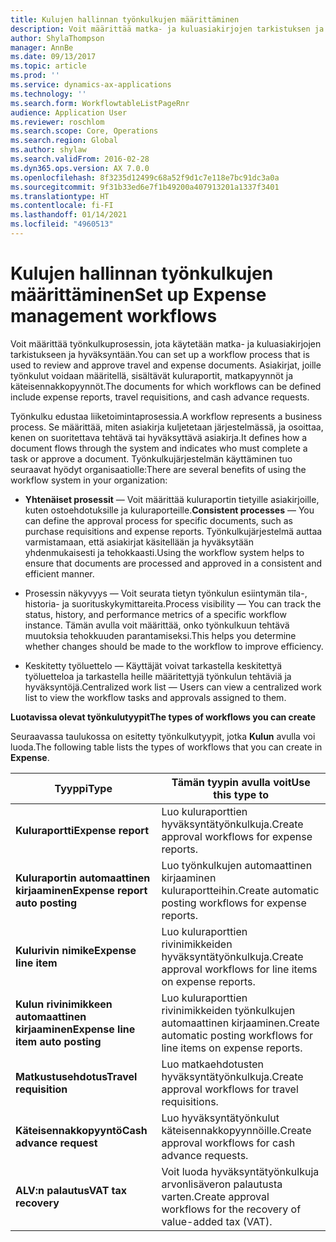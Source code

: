 ```yaml
---
title: Kulujen hallinnan työnkulkujen määrittäminen
description: Voit määrittää matka- ja kuluasiakirjojen tarkistuksen ja hyväksynnän työnkulkuprosessin.
author: ShylaThompson
manager: AnnBe
ms.date: 09/13/2017
ms.topic: article
ms.prod: ''
ms.service: dynamics-ax-applications
ms.technology: ''
ms.search.form: WorkflowtableListPageRnr
audience: Application User
ms.reviewer: roschlom
ms.search.scope: Core, Operations
ms.search.region: Global
ms.author: shylaw
ms.search.validFrom: 2016-02-28
ms.dyn365.ops.version: AX 7.0.0
ms.openlocfilehash: 8f3235d12499c68a52f9d1c7e118e7bc91dc3a0a
ms.sourcegitcommit: 9f31b33ed6e7f1b49200a407913201a1337f3401
ms.translationtype: HT
ms.contentlocale: fi-FI
ms.lasthandoff: 01/14/2021
ms.locfileid: "4960513"
---
```

# <a name="set-up-expense-management-workflows"></a><span data-ttu-id="08088-103">Kulujen hallinnan työnkulkujen määrittäminen</span><span class="sxs-lookup"><span data-stu-id="08088-103">Set up Expense management workflows</span></span>

<span data-ttu-id="08088-104">Voit määrittää työnkulkuprosessin, jota käytetään matka- ja kuluasiakirjojen tarkistukseen ja hyväksyntään.</span><span class="sxs-lookup"><span data-stu-id="08088-104">You can set up a workflow process that is used to review and approve travel and expense documents.</span></span> <span data-ttu-id="08088-105">Asiakirjat, joille työnkulut voidaan määritellä, sisältävät kuluraportit, matkapyynnöt ja käteisennakkopyynnöt.</span><span class="sxs-lookup"><span data-stu-id="08088-105">The documents for which workflows can be defined include expense reports, travel requisitions, and cash advance requests.</span></span>

<span data-ttu-id="08088-106">Työnkulku edustaa liiketoimintaprosessia.</span><span class="sxs-lookup"><span data-stu-id="08088-106">A workflow represents a business process.</span></span> <span data-ttu-id="08088-107">Se määrittää, miten asiakirja kuljetetaan järjestelmässä, ja osoittaa, kenen on suoritettava tehtävä tai hyväksyttävä asiakirja.</span><span class="sxs-lookup"><span data-stu-id="08088-107">It defines how a document flows through the system and indicates who must complete a task or approve a document.</span></span> <span data-ttu-id="08088-108">Työnkulkujärjestelmän käyttäminen tuo seuraavat hyödyt organisaatiolle:</span><span class="sxs-lookup"><span data-stu-id="08088-108">There are several benefits of using the workflow system in your organization:</span></span>

-   <span data-ttu-id="08088-109">**Yhtenäiset prosessit** — Voit määrittää kuluraportin tietyille asiakirjoille, kuten ostoehdotuksille ja kuluraporteille.</span><span class="sxs-lookup"><span data-stu-id="08088-109">**Consistent processes** — You can define the approval process for specific documents, such as purchase requisitions and expense reports.</span></span> <span data-ttu-id="08088-110">Työnkulkujärjestelmä auttaa varmistamaan, että asiakirjat käsitellään ja hyväksytään yhdenmukaisesti ja tehokkaasti.</span><span class="sxs-lookup"><span data-stu-id="08088-110">Using the workflow system helps to ensure that documents are processed and approved in a consistent and efficient manner.</span></span>

-   <span data-ttu-id="08088-111">Prosessin näkyvyys — Voit seurata tietyn työnkulun esiintymän tila-, historia- ja suorituskykymittareita.</span><span class="sxs-lookup"><span data-stu-id="08088-111">Process visibility — You can track the status, history, and performance metrics of a specific workflow instance.</span></span> <span data-ttu-id="08088-112">Tämän avulla voit määrittää, onko työnkulkuun tehtävä muutoksia tehokkuuden parantamiseksi.</span><span class="sxs-lookup"><span data-stu-id="08088-112">This helps you determine whether changes should be made to the workflow to improve efficiency.</span></span>

-   <span data-ttu-id="08088-113">Keskitetty työluettelo — Käyttäjät voivat tarkastella keskitettyä työluetteloa ja tarkastella heille määritettyjä työnkulun tehtäviä ja hyväksyntöjä.</span><span class="sxs-lookup"><span data-stu-id="08088-113">Centralized work list — Users can view a centralized work list to view the workflow tasks and approvals assigned to them.</span></span> 

<span data-ttu-id="08088-114">**Luotavissa olevat työnkulutyypit**</span><span class="sxs-lookup"><span data-stu-id="08088-114">**The types of workflows you can create**</span></span>

<span data-ttu-id="08088-115">Seuraavassa taulukossa on esitetty työnkulkutyypit, jotka **Kulun** avulla voi luoda.</span><span class="sxs-lookup"><span data-stu-id="08088-115">The following table lists the types of workflows that you can create in **Expense**.</span></span>


|              <span data-ttu-id="08088-116"><strong>Tyyppi</strong></span><span class="sxs-lookup"><span data-stu-id="08088-116"><strong>Type</strong></span></span>              |                   <span data-ttu-id="08088-117"><strong>Tämän tyypin avulla voit</strong></span><span class="sxs-lookup"><span data-stu-id="08088-117"><strong>Use this type to</strong></span></span>                   |
|-------------------------------------------------|-----------------------------------------------------------------------|
|         <span data-ttu-id="08088-118"><strong>Kuluraportti</strong></span><span class="sxs-lookup"><span data-stu-id="08088-118"><strong>Expense report</strong></span></span>         |            <span data-ttu-id="08088-119">Luo kuluraporttien hyväksyntätyönkulkuja.</span><span class="sxs-lookup"><span data-stu-id="08088-119">Create approval workflows for expense reports.</span></span>             |
|  <span data-ttu-id="08088-120"><strong>Kuluraportin automaattinen kirjaaminen</strong></span><span class="sxs-lookup"><span data-stu-id="08088-120"><strong>Expense report auto posting</strong></span></span>   |        <span data-ttu-id="08088-121">Luo työnkulkujen automaattinen kirjaaminen kuluraportteihin.</span><span class="sxs-lookup"><span data-stu-id="08088-121">Create automatic posting workflows for expense reports.</span></span>        |
|       <span data-ttu-id="08088-122"><strong>Kulurivin nimike</strong></span><span class="sxs-lookup"><span data-stu-id="08088-122"><strong>Expense line item</strong></span></span>        |     <span data-ttu-id="08088-123">Luo kuluraporttien rivinimikkeiden hyväksyntätyönkulkuja.</span><span class="sxs-lookup"><span data-stu-id="08088-123">Create approval workflows for line items on expense reports.</span></span>      |
| <span data-ttu-id="08088-124"><strong>Kulun rivinimikkeen automaattinen kirjaaminen</strong></span><span class="sxs-lookup"><span data-stu-id="08088-124"><strong>Expense line item auto posting</strong></span></span> | <span data-ttu-id="08088-125">Luo kuluraporttien rivinimikkeiden työnkulkujen automaattinen kirjaaminen.</span><span class="sxs-lookup"><span data-stu-id="08088-125">Create automatic posting workflows for line items on expense reports.</span></span> |
|       <span data-ttu-id="08088-126"><strong>Matkustusehdotus</strong></span><span class="sxs-lookup"><span data-stu-id="08088-126"><strong>Travel requisition</strong></span></span>       |          <span data-ttu-id="08088-127">Luo matkaehdotusten hyväksyntätyönkulkuja.</span><span class="sxs-lookup"><span data-stu-id="08088-127">Create approval workflows for travel requisitions.</span></span>           |
|      <span data-ttu-id="08088-128"><strong>Käteisennakkopyyntö</strong></span><span class="sxs-lookup"><span data-stu-id="08088-128"><strong>Cash advance request</strong></span></span>      |         <span data-ttu-id="08088-129">Luo hyväksyntätyönkulut käteisennakkopyynnöille.</span><span class="sxs-lookup"><span data-stu-id="08088-129">Create approval workflows for cash advance requests.</span></span>          |
|        <span data-ttu-id="08088-130"><strong>ALV:n palautus</strong></span><span class="sxs-lookup"><span data-stu-id="08088-130"><strong>VAT tax recovery</strong></span></span>        | <span data-ttu-id="08088-131">Voit luoda hyväksyntätyönkulkuja arvonlisäveron palautusta varten.</span><span class="sxs-lookup"><span data-stu-id="08088-131">Create approval workflows for the recovery of value-added tax (VAT).</span></span>  |

